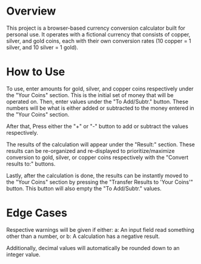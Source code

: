 # Overview
This project is a browser-based currency conversion calculator built for personal use.
It operates with a fictional currency that consists of copper, silver, and gold coins, each with their own conversion rates (10 copper = 1 silver, and 10 silver = 1 gold).

# How to Use
To use, enter amounts for gold, silver, and copper coins respectively under the "Your Coins" section. This is the initial set of money that will be operated on.
Then, enter values under the "To Add/Subtr." button. These numbers will be what is either added or subtracted to the money entered in the "Your Coins" section.

After that, Press either the "+" or "-" button to add or subtract the values respectively.

The results of the calculation will appear under the "Result:" section.
These results can be re-organized and re-displayed to prioritize/maximize conversion to gold, silver, or copper coins respectively with the "Convert results to:" buttons.

Lastly, after the calculation is done, the results can be instantly moved to the "Your Coins" section by pressing the "Transfer Results to 'Your Coins'" button.
This button will also empty the "To Add/Subtr." values.

# Edge Cases
Respective warnings will be given if either:
a: An input field read something other than a number, or
b: A calculation has a negative result.

Additionally, decimal values will automatically be rounded down to an integer value.
